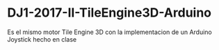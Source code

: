 # DJ1-2017-II-TileEngine3D-Arduino
Es el mismo motor Tile Engine 3D con la implementacion de un Arduino Joystick hecho en clase
